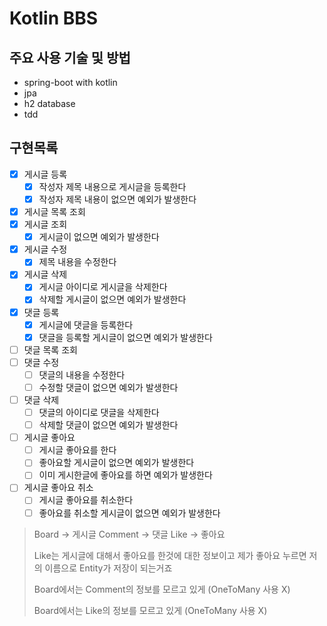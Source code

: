 # Kotlin BBS

## 주요 사용 기술 및 방법

* spring-boot with kotlin
* jpa
* h2 database
* tdd

## 구현목록

* [x] 게시글 등록
    * [x] 작성자 제목 내용으로 게시글을 등록한다
    * [x] 작성자 제목 내용이 없으면 예외가 발생한다
* [x] 게시글 목록 조회
* [x] 게시글 조회
    * [x] 게시글이 없으면 예외가 발생한다
* [x] 게시글 수정
    * [x] 제목 내용을 수정한다
* [x] 게시글 삭제
    * [x] 게시글 아이디로 게시글을 삭제한다
    * [x] 삭제할 게시글이 없으면 예외가 발생한다
* [x] 댓글 등록
    * [x] 게시글에 댓글을 등록한다
    * [x] 댓글을 등록할 게시글이 없으면 예외가 발생한다
* [ ] 댓글 목록 조회
* [ ] 댓글 수정
    * [ ] 댓글의 내용을 수정한다
    * [ ] 수정할 댓글이 없으면 예외가 발생한다
* [ ] 댓글 삭제
    * [ ] 댓글의 아이디로 댓글을 삭제한다
    * [ ] 삭제할 댓글이 없으면 예외가 발생한다
* [ ] 게시글 좋아요
    * [ ] 게시글 좋아요를 한다
    * [ ] 좋아요할 게시글이 없으면 예외가 발생한다
    * [ ] 이미 게시한글에 좋아요를 하면 예외가 발생한다
* [ ] 게시글 좋아요 취소
    * [ ] 게시글 좋아요를 취소한다
    * [ ] 좋아요를 취소할 게시글이 없으면 예외가 발생한다

> Board -> 게시글 Comment -> 댓글 Like -> 좋아요
>
> Like는 게시글에 대해서 좋아요를 한것에 대한 정보이고 제가 좋아요 누르면 저의 이름으로 Entity가 저장이 되는거죠
>
> Board에서는 Comment의 정보를 모르고 있게 (OneToMany 사용 X)
>
> Board에서는 Like의 정보를 모르고 있게 (OneToMany 사용 X)